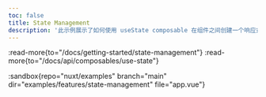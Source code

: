 ```yaml
---
toc: false
title: State Management
description: '此示例展示了如何使用 useState composable 在组件之间创建一个响应式的、对服务端渲染友好的共享状态。'
---
```


:read-more{to="/docs/getting-started/state-management"}
:read-more{to="/docs/api/composables/use-state"}

:sandbox{repo="nuxt/examples" branch="main" dir="examples/features/state-management" file="app.vue"}
